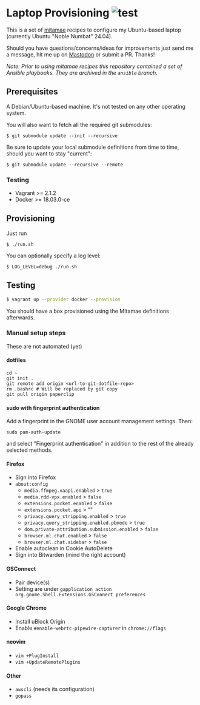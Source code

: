 # Laptop Provisioning ![test](https://github.com/moritzheiber/laptop-provisioning/workflows/test/badge.svg)

This is a set of [mitamae](https://github.com/itamae-kitchen/mitamae) recipes to configure my Ubuntu-based laptop (currently Ubuntu "Noble Numbat" 24.04).

Should you have questions/concerns/ideas for improvements just send me a message, hit me up on [Mastodon](https://social.heiber.im/@moritz) or submit a PR. Thanks!

_Note: Prior to using mitamae recipes this repository contained a set of Ansible playbooks. They are archived in the `ansible` branch._

## Prerequisites

A Debian/Ubuntu-based machine. It's not tested on any other operating system.

You will also want to fetch all the required git submodules:

```
$ git submodule update --init --recursive
```

Be sure to update your local submodule definitions from time to time, should you want to stay "current":

```
$ git submodule update --recursive --remote
```

### Testing

- Vagrant >= 2.1.2
- Docker >= 18.03.0-ce

## Provisioning

Just run

```
$ ./run.sh
```

You can optionally specify a log level:

```
$ LOG_LEVEL=debug ./run.sh
```

## Testing

```sh
$ vagrant up --provider docker --provision
```

You should have a box provisioned using the MItamae definitions afterwards.

### Manual setup steps

These are not automated (yet)

#### dotfiles

```console
cd ~
git init .
git remote add origin <url-to-git-dotfile-repo>
rm .bashrc # Will be replaced by git copy
git pull origin paperclip
```

#### sudo with fingerprint authentication

Add a fingerprint in the GNOME user account management settings. Then:

```console
sudo pam-auth-update
```

and select "Fingerprint authentication" in addition to the rest of the already selected methods.

#### Firefox

- Sign into Firefox
- `about:config`
  - `media.ffmpeg.vaapi.enabled` > `true`
  - `media.rdd-vpx.enabled` > `false`
  - `extensions.pocket.enabled` > `false`
  - `extensions.pocket.api` > ""
  - `privacy.query_stripping.enabled` > `true`
  - `privacy.query_stripping.enabled.pbmode` > `true`
  - `dom.private-attribution.submission.enabled` > `false`
  - `browser.ml.chat.enabled` > `false`
  - `browser.ml.chat.sidebar` > `false`
- Enable autoclean in Cookie AutoDelete
- Sign into Bitwarden (mind the right account)

#### GSConnect

- Pair device(s)
- Setting are under `gapplication action org.gnome.Shell.Extensions.GSConnect preferences`

#### Google Chrome

- Install uBlock Origin
- Enable `#enable-webrtc-pipewire-capturer` in `chrome://flags`

#### neovim

- `vim +PlugInstall`
- `vim +UpdateRemotePlugins`

#### Other

- `awscli` (needs its configuration)
- `gopass`

